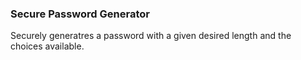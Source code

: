 ### Secure Password Generator

Securely generatres a password with a given desired length and the choices available.